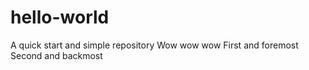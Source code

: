 # hello-world
A quick start and simple repository
Wow wow wow
First and foremost
Second and backmost
